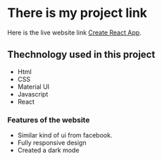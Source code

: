 # There is my project link

Here is the live website link [Create React App](https://react-mui-project.web.app/).

## Thechnology used in this project

-  Html
-  CSS
-  Material UI
-  Javascript
-  React

### Features of the website

-  Similar kind of ui from facebook.
-  Fully responsive design
-  Created a dark mode
